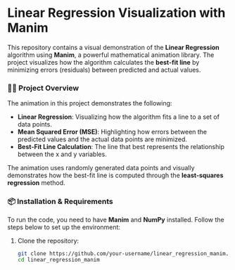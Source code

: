 # Linear Regression Visualization with Manim

This repository contains a visual demonstration of the **Linear Regression** algorithm using **Manim**, a powerful mathematical animation library. The project visualizes how the algorithm calculates the **best-fit line** by minimizing errors (residuals) between predicted and actual values.

### 🧑‍💻 **Project Overview**

The animation in this project demonstrates the following:
- **Linear Regression**: Visualizing how the algorithm fits a line to a set of data points.
- **Mean Squared Error (MSE)**: Highlighting how errors between the predicted values and the actual data points are minimized.
- **Best-Fit Line Calculation**: The line that best represents the relationship between the x and y variables.

The animation uses randomly generated data points and visually demonstrates how the best-fit line is computed through the **least-squares regression** method.

### 📦 **Installation & Requirements**

To run the code, you need to have **Manim** and **NumPy** installed. Follow the steps below to set up the environment:

1. Clone the repository:
   ```bash
   git clone https://github.com/your-username/linear_regression_manim.git
   cd linear_regression_manim
